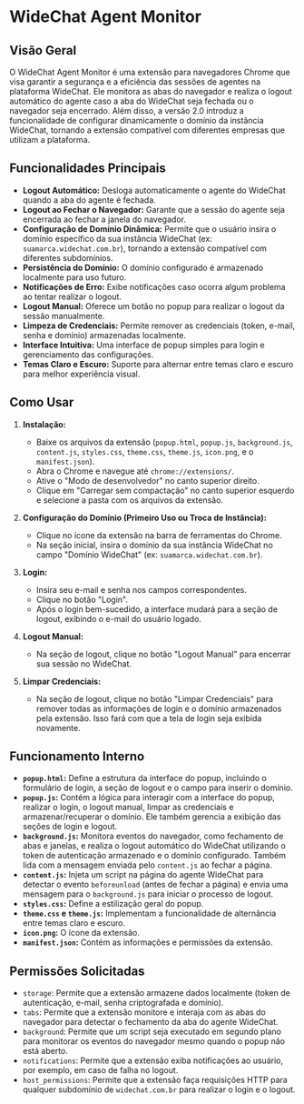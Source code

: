 # WideChat Agent Monitor

## Visão Geral

O WideChat Agent Monitor é uma extensão para navegadores Chrome que visa garantir a segurança e a eficiência das sessões de agentes na plataforma WideChat. Ele monitora as abas do navegador e realiza o logout automático do agente caso a aba do WideChat seja fechada ou o navegador seja encerrado. Além disso, a versão 2.0 introduz a funcionalidade de configurar dinamicamente o domínio da instância WideChat, tornando a extensão compatível com diferentes empresas que utilizam a plataforma.

## Funcionalidades Principais

* **Logout Automático:** Desloga automaticamente o agente do WideChat quando a aba do agente é fechada.
* **Logout ao Fechar o Navegador:** Garante que a sessão do agente seja encerrada ao fechar a janela do navegador.
* **Configuração de Domínio Dinâmica:** Permite que o usuário insira o domínio específico da sua instância WideChat (ex: `suamarca.widechat.com.br`), tornando a extensão compatível com diferentes subdomínios.
* **Persistência do Domínio:** O domínio configurado é armazenado localmente para uso futuro.
* **Notificações de Erro:** Exibe notificações caso ocorra algum problema ao tentar realizar o logout.
* **Logout Manual:** Oferece um botão no popup para realizar o logout da sessão manualmente.
* **Limpeza de Credenciais:** Permite remover as credenciais (token, e-mail, senha e domínio) armazenadas localmente.
* **Interface Intuitiva:** Uma interface de popup simples para login e gerenciamento das configurações.
* **Temas Claro e Escuro:** Suporte para alternar entre temas claro e escuro para melhor experiência visual.

## Como Usar

1.  **Instalação:**
    * Baixe os arquivos da extensão (`popup.html`, `popup.js`, `background.js`, `content.js`, `styles.css`, `theme.css`, `theme.js`, `icon.png`, e o `manifest.json`).
    * Abra o Chrome e navegue até `chrome://extensions/`.
    * Ative o "Modo de desenvolvedor" no canto superior direito.
    * Clique em "Carregar sem compactação" no canto superior esquerdo e selecione a pasta com os arquivos da extensão.

2.  **Configuração do Domínio (Primeiro Uso ou Troca de Instância):**
    * Clique no ícone da extensão na barra de ferramentas do Chrome.
    * Na seção inicial, insira o domínio da sua instância WideChat no campo "Domínio WideChat" (ex: `suamarca.widechat.com.br`).

3.  **Login:**
    * Insira seu e-mail e senha nos campos correspondentes.
    * Clique no botão "Login".
    * Após o login bem-sucedido, a interface mudará para a seção de logout, exibindo o e-mail do usuário logado.

4.  **Logout Manual:**
    * Na seção de logout, clique no botão "Logout Manual" para encerrar sua sessão no WideChat.

5.  **Limpar Credenciais:**
    * Na seção de logout, clique no botão "Limpar Credenciais" para remover todas as informações de login e o domínio armazenados pela extensão. Isso fará com que a tela de login seja exibida novamente.

## Funcionamento Interno

* **`popup.html`:** Define a estrutura da interface do popup, incluindo o formulário de login, a seção de logout e o campo para inserir o domínio.
* **`popup.js`:** Contém a lógica para interagir com a interface do popup, realizar o login, o logout manual, limpar as credenciais e armazenar/recuperar o domínio. Ele também gerencia a exibição das seções de login e logout.
* **`background.js`:** Monitora eventos do navegador, como fechamento de abas e janelas, e realiza o logout automático do WideChat utilizando o token de autenticação armazenado e o domínio configurado. Também lida com a mensagem enviada pelo `content.js` ao fechar a página.
* **`content.js`:** Injeta um script na página do agente WideChat para detectar o evento `beforeunload` (antes de fechar a página) e envia uma mensagem para o `background.js` para iniciar o processo de logout.
* **`styles.css`:** Define a estilização geral do popup.
* **`theme.css` e `theme.js`:** Implementam a funcionalidade de alternância entre temas claro e escuro.
* **`icon.png`:** O ícone da extensão.
* **`manifest.json`:** Contém as informações e permissões da extensão.

## Permissões Solicitadas

* `storage`: Permite que a extensão armazene dados localmente (token de autenticação, e-mail, senha criptografada e domínio).
* `tabs`: Permite que a extensão monitore e interaja com as abas do navegador para detectar o fechamento da aba do agente WideChat.
* `background`: Permite que um script seja executado em segundo plano para monitorar os eventos do navegador mesmo quando o popup não está aberto.
* `notifications`: Permite que a extensão exiba notificações ao usuário, por exemplo, em caso de falha no logout.
* `host_permissions`: Permite que a extensão faça requisições HTTP para qualquer subdomínio de `widechat.com.br` para realizar o login e o logout.
